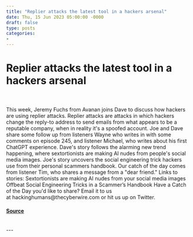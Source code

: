 ```yaml
---
title: "Replier attacks the latest tool in a hackers arsenal"
date: Thu, 15 Jun 2023 05:00:00 -0000
draft: false
type: posts
categories: 
- 
---
```

# Replier attacks the latest tool in a hackers arsenal

<br/>

<br/>
This week, Jeremy Fuchs from Avanan joins Dave to discuss how hackers are using replier attacks. Replier attacks are attacks in which hackers change the reply-to address to send emails from what appears to be a reputable company, when in reality it's a spoofed account. Joe and Dave share some follow up from listeners Wayne who writes in with some comments on episode 245, and listener Michael, who writes about his first ChatGPT experience. Dave's story follows the alarming new trend happening, where sextortionists are making AI nudes from people's social media images. Joe's story uncovers the social engineering trick hackers use from their personal scammers handbook. Our catch of the day comes from listener Tim, who shares a message from a "dear friend." Links to stories: Sextortionists are making AI nudes from your social media images Offbeat Social Engineering Tricks in a Scammer’s Handbook Have a Catch of the Day you'd like to share? Email it to us at hackinghumans@thecyberwire.com or hit us up on Twitter.

#### [Source](https://thecyberwire.com/podcasts/hacking-humans/247/notes)

<br/>
---
